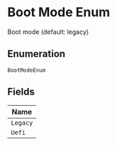 
# Boot Mode Enum

Boot mode (default: legacy)

## Enumeration

`BootModeEnum`

## Fields

| Name |
|  --- |
| `Legacy` |
| `Uefi` |

